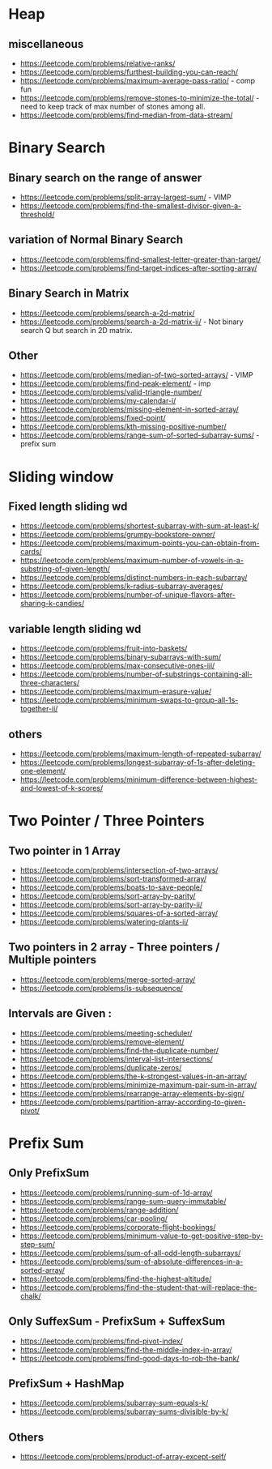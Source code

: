 # Heap

## miscellaneous

- https://leetcode.com/problems/relative-ranks/
- https://leetcode.com/problems/furthest-building-you-can-reach/
- https://leetcode.com/problems/maximum-average-pass-ratio/ - comp fun
- https://leetcode.com/problems/remove-stones-to-minimize-the-total/ - need to keep track of max number of stones among all.
- https://leetcode.com/problems/find-median-from-data-stream/

# Binary Search

## Binary search on the range of answer

- https://leetcode.com/problems/split-array-largest-sum/ - VIMP
- https://leetcode.com/problems/find-the-smallest-divisor-given-a-threshold/

## variation of Normal Binary Search

- https://leetcode.com/problems/find-smallest-letter-greater-than-target/
- https://leetcode.com/problems/find-target-indices-after-sorting-array/

## Binary Search in Matrix

- https://leetcode.com/problems/search-a-2d-matrix/
- https://leetcode.com/problems/search-a-2d-matrix-ii/ - Not binary search Q but search in 2D matrix.

## Other

- https://leetcode.com/problems/median-of-two-sorted-arrays/ - VIMP
- https://leetcode.com/problems/find-peak-element/ - imp
- https://leetcode.com/problems/valid-triangle-number/
- https://leetcode.com/problems/my-calendar-i/
- https://leetcode.com/problems/missing-element-in-sorted-array/
- https://leetcode.com/problems/fixed-point/
- https://leetcode.com/problems/kth-missing-positive-number/
- https://leetcode.com/problems/range-sum-of-sorted-subarray-sums/ - prefix sum

# Sliding window

## Fixed length sliding wd

- https://leetcode.com/problems/shortest-subarray-with-sum-at-least-k/
- https://leetcode.com/problems/grumpy-bookstore-owner/
- https://leetcode.com/problems/maximum-points-you-can-obtain-from-cards/
- https://leetcode.com/problems/maximum-number-of-vowels-in-a-substring-of-given-length/
- https://leetcode.com/problems/distinct-numbers-in-each-subarray/
- https://leetcode.com/problems/k-radius-subarray-averages/
- https://leetcode.com/problems/number-of-unique-flavors-after-sharing-k-candies/

## variable length sliding wd

- https://leetcode.com/problems/fruit-into-baskets/
- https://leetcode.com/problems/binary-subarrays-with-sum/
- https://leetcode.com/problems/max-consecutive-ones-iii/
- https://leetcode.com/problems/number-of-substrings-containing-all-three-characters/
- https://leetcode.com/problems/maximum-erasure-value/
- https://leetcode.com/problems/minimum-swaps-to-group-all-1s-together-ii/

## others

- https://leetcode.com/problems/maximum-length-of-repeated-subarray/
- https://leetcode.com/problems/longest-subarray-of-1s-after-deleting-one-element/
- https://leetcode.com/problems/minimum-difference-between-highest-and-lowest-of-k-scores/

# Two Pointer / Three Pointers

## Two pointer in 1 Array

- https://leetcode.com/problems/intersection-of-two-arrays/
- https://leetcode.com/problems/sort-transformed-array/
- https://leetcode.com/problems/boats-to-save-people/
- https://leetcode.com/problems/sort-array-by-parity/
- https://leetcode.com/problems/sort-array-by-parity-ii/
- https://leetcode.com/problems/squares-of-a-sorted-array/
- https://leetcode.com/problems/watering-plants-ii/

## Two pointers in 2 array - Three pointers / Multiple pointers

- https://leetcode.com/problems/merge-sorted-array/
- https://leetcode.com/problems/is-subsequence/

## Intervals are Given :

- https://leetcode.com/problems/meeting-scheduler/
- https://leetcode.com/problems/remove-element/
- https://leetcode.com/problems/find-the-duplicate-number/
- https://leetcode.com/problems/interval-list-intersections/
- https://leetcode.com/problems/duplicate-zeros/
- https://leetcode.com/problems/the-k-strongest-values-in-an-array/
- https://leetcode.com/problems/minimize-maximum-pair-sum-in-array/
- https://leetcode.com/problems/rearrange-array-elements-by-sign/
- https://leetcode.com/problems/partition-array-according-to-given-pivot/

# Prefix Sum

## Only PrefixSum

- https://leetcode.com/problems/running-sum-of-1d-array/
- https://leetcode.com/problems/range-sum-query-immutable/
- https://leetcode.com/problems/range-addition/
- https://leetcode.com/problems/car-pooling/
- https://leetcode.com/problems/corporate-flight-bookings/
- https://leetcode.com/problems/minimum-value-to-get-positive-step-by-step-sum/
- https://leetcode.com/problems/sum-of-all-odd-length-subarrays/
- https://leetcode.com/problems/sum-of-absolute-differences-in-a-sorted-array/
- https://leetcode.com/problems/find-the-highest-altitude/
- https://leetcode.com/problems/find-the-student-that-will-replace-the-chalk/

## Only SuffexSum - PrefixSum + SuffexSum

- https://leetcode.com/problems/find-pivot-index/
- https://leetcode.com/problems/find-the-middle-index-in-array/
- https://leetcode.com/problems/find-good-days-to-rob-the-bank/

## PrefixSum + HashMap

- https://leetcode.com/problems/subarray-sum-equals-k/
- https://leetcode.com/problems/subarray-sums-divisible-by-k/

## Others

- https://leetcode.com/problems/product-of-array-except-self/
